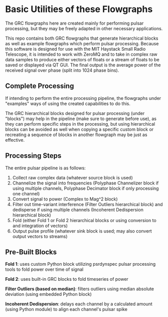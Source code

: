 # Basic Utilities of these Flowgraphs

The GRC flowgraphs here are created mainly for performing pulsar processing, but they may be freely adapted in other necessary applications.

This repo contains both GRC flowgraphs that generate hierarchical blocks as well as example flowgraphs which perform pulsar processing. Because this software is designed for use with the MIT Haystack Small Radio Telescope, it is intended to work with ZeroMQ and to take in complex raw data samples to produce either vectors of floats or a stream of floats to be saved or displayed via QT GUI. The final output is the average power of the received signal over phase (split into 1024 phase bins).

## Complete Processing

If intending to perform the entire processing pipeline, the flowgraphs under "examples" ways of using the created capabilities to do this.

The GRC hierarchical blocks designed for pulsar processing (under "blocks") may help in the pipeline (make sure to generate before use), as they can perform specific steps in the processing, but using hierarchical blocks can be avoided as well when copying a specific custom block or recreating a sequence of blocks in another flowgraph may be just as effective.

## Processing Steps

The entire pulsar pipeline is as follows:
1. Collect raw complex data (whatever source block is used)
2. Channelize the signal into frequencies (Polyphase Channelizer block if using multiple channels, Polyphase Decimator block if only processing one channel)
3. Convert signal to power (Complex to Mag^2 block)
4. Filter out time-variant interference (Filter Outliers hierarchical block) and dedisperse if using multiple channels (Incoherent Dedispersion hierarchical block)
5. Fold (either Fold 1 or Fold 2 hierarchical blocks or using conversion to and integration of vectors)
6. Output pulse profile (whatever sink block is used; may also convert output vectors to streams)

## Pre-Built Blocks

**Fold 1**: uses custom Python block utilizing psrdynspec pulsar processing tools to fold power over time of signal

**Fold 2**: uses built-in GRC blocks to fold timeseries of power

**Filter Outliers (based on median)**: filters outliers using median absolute deviation (using embedded Python block)

**Incoherent Dedispersion**: delays each channel by a calculated amount (using Python module) to align each channel's pulsar spike
